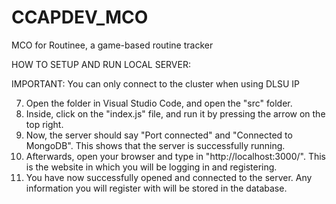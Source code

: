 # CCAPDEV_MCO

MCO for Routinee, a game-based routine tracker

HOW TO SETUP AND RUN LOCAL SERVER:

IMPORTANT: You can only connect to the cluster when using DLSU IP

7. Open the folder in Visual Studio Code, and open the "src" folder.
8. Inside, click on the "index.js" file, and run it by pressing the arrow on the top right.
9. Now, the server should say "Port connected" and "Connected to MongoDB". This shows that the server is successfully running.
10. Afterwards, open your browser and type in "http://localhost:3000/". This is the website in which you will be logging in and registering.
11. You have now successfully opened and connected to the server. Any information you will register with will be stored in the database.

